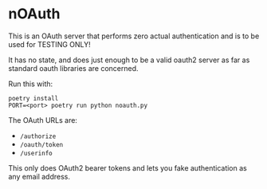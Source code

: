 # nOAuth

This is an OAuth server that performs zero actual authentication and
is to be used for TESTING ONLY!

It has no state, and does just enough to be a valid oauth2 server as
far as standard oauth libraries are concerned.

Run this with:

```
poetry install
PORT=<port> poetry run python noauth.py
```

The OAuth URLs are:

* `/authorize`
* `/oauth/token`
* `/userinfo`

This only does OAuth2 bearer tokens and lets you fake authentication as any email address.


